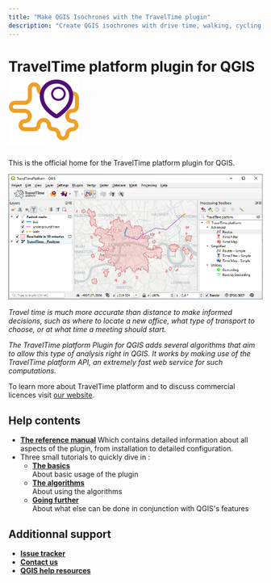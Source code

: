 ```yaml
---
title: "Make QGIS Isochrones with the TravelTime plugin"
description: "Create QGIS isochrones with drive time, walking, cycling or public transport. Adjust the polygon by changing the maximum travel time and start location."
---
```


# TravelTime platform plugin for QGIS ![](images/icons/general.svg#header) 

This is the official home for the TravelTime platform plugin for QGIS.

![](images/timemap_example.png)

*Travel time is much more accurate than distance to make informed decisions, such as where to locate a new office, what type of transport to choose, or at what time a meeting should start.*

*The TravelTime platform Plugin for QGIS adds several algorithms that aim to allow this type of analysis right in QGIS. It works by making use of the TravelTime platform API, an extremely fast web service for such computations.*

To learn more about TravelTime platform and to discuss commercial licences visit [our website](http://traveltimeplatform.com).

## Help contents

- **[The reference manual](reference.md)**
Which contains detailed information about all aspects of the plugin, from installation to detailed configuration.
- Three small tutorials to quickly dive in :
    - **[The basics](tutorial_01.md)**  
    About basic usage of the plugin
    - **[The algorithms](tutorial_02.md)**  
    About using the algorithms
    - **[Going further](tutorial_03.md)**  
    About what else can be done in conjunction with QGIS's features

## Additionnal support

- **[Issue tracker](https://github.com/igeolise/traveltime-platform-qgis-plugin/issues)**
- **[Contact us](https://www.traveltimeplatform.com/contact-us)**
- **[QGIS help resources](https://docs.qgis.org/3.4/en/docs/training_manual/index.html)**

